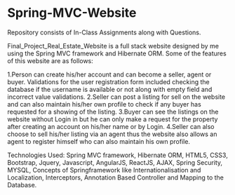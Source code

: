 # Spring-MVC-Website

Repository consists of In-Class Assignments along with Questions.

Final_Project_Real_Estate_Website is a full stack website designed by me using the Spring MVC framework and Hibernate ORM. Some of the features of this website are as follows:

1.Person can create his/her account and can become a seller, agent or buyer. Validations for the user registration form included checking the database if the username is available or not along with empty field and incorrect value validations.
2.Seller can post a listing for sell on the website and can also maintain his/her own profile to check if any buyer has requested for a showing of the listing.
3.Buyer can see the listings on the website without Login in but he can only make a request for the property after creating an account on his/her name or by Login.
4.Seller can also choose to sell his/her listing via an agent thus the website also allows an agent to register himself who can also maintain his own profile.

Technologies Used:
Spring MVC framework, Hibernate ORM, HTML5, CSS3, Bootstrap, Jquery, Javascript, AngularJS, ReactJS, AJAX, Spring Security, MYSQL, Concepts of Springframework like Internationalisation and Localization, Interceptors, Annotation Based Controller and Mapping to the Database.
